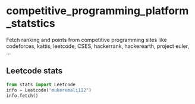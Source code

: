 # competitive_programming_platform_statstics
Fetch ranking and points from competitive programming sites like codeforces, kattis, leetcode, CSES, hackerrank, hackerearth, project euler, ... 


## Leetcode stats
 
```python
from stats import Leetcode
info = Leetcode("mukeremali112")
info.fetch()
```